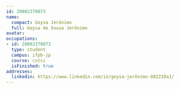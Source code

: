```yaml
---
id: 20082370073
name:
  compact: Geysa Jerônimo
  full: Geysa de Souza Jerônimo
avatar:
occupations:
- id: 20082370073
  type: student
  campus: ifpb-jp
  course: cstsi
  isFinished: true
addresses:
  linkedin: https://www.linkedin.com/in/geysa-jerônimo-082210a1/
---
```

